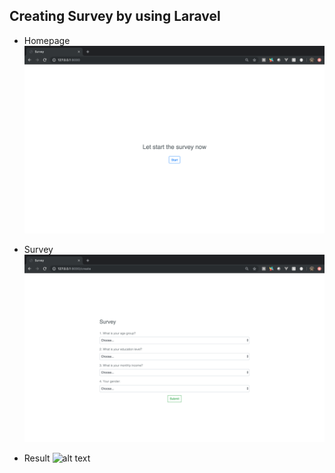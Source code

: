 ## Creating Survey by using Laravel

* Homepage
![alt text](https://github.com/amalinafz/survey/blob/master/public/image/homepage.png "Homepage")

* Survey
![alt text](https://github.com/amalinafz/survey/blob/master/public/image/survey.png "Survey")

* Result
![alt text](https://github.com/amalinafz/survey/blob/master/public/image/result.png "Result")